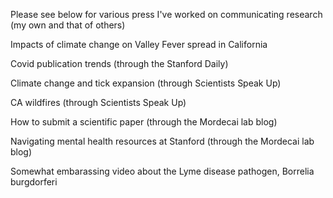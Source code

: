 Please see below for various press I've worked on communicating research (my own and that of others)

Impacts of climate change on Valley Fever spread in California

Covid publication trends (through the Stanford Daily)

Climate change and tick expansion (through Scientists Speak Up)

CA wildfires (through Scientists Speak Up)

How to submit a scientific paper (through the Mordecai lab blog)

Navigating mental health resources at Stanford (through the Mordecai lab blog)

Somewhat embarassing video about the Lyme disease pathogen, Borrelia burgdorferi
